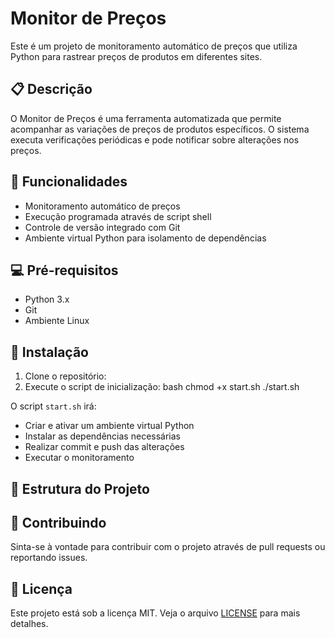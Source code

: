 # Monitor de Preços

Este é um projeto de monitoramento automático de preços que utiliza Python para rastrear preços de produtos em diferentes sites.

## 📋 Descrição

O Monitor de Preços é uma ferramenta automatizada que permite acompanhar as variações de preços de produtos específicos. O sistema executa verificações periódicas e pode notificar sobre alterações nos preços.

## 🚀 Funcionalidades

- Monitoramento automático de preços
- Execução programada através de script shell
- Controle de versão integrado com Git
- Ambiente virtual Python para isolamento de dependências

## 💻 Pré-requisitos

- Python 3.x
- Git
- Ambiente Linux

## 🔧 Instalação

1. Clone o repositório:
2. Execute o script de inicialização:
    bash
    chmod +x start.sh
    ./start.sh

O script `start.sh` irá:
- Criar e ativar um ambiente virtual Python
- Instalar as dependências necessárias
- Realizar commit e push das alterações
- Executar o monitoramento

## 📁 Estrutura do Projeto

## 🤝 Contribuindo

Sinta-se à vontade para contribuir com o projeto através de pull requests ou reportando issues.

## 📄 Licença

Este projeto está sob a licença MIT. Veja o arquivo [LICENSE](LICENSE) para mais detalhes.